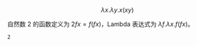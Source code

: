 $$
λx.λy.x(xy)
$$

自然数 $2$ 的函数定义为 $2fx=f(fx)$，Lambda 表达式为 $λf.λx.f(fx)$。

```title="solution"
2
```
